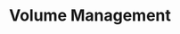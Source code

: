 ---
ee_id: '71'
site: '1'
type: '2'
url: 2011-021-volumemanagement
title: Volume Management
year: '2011'
display_year: '2011'
medium: Ten Vizio 55-inch back lit LCD HDTVs in original packaging
dims: Dimensions variable
pitch: "​Arrangement of flat-screen TV's in boxes. "
ps:
live_url:
related:
youtube:
related_code:
imgs: volume-management-2011-021-full-database-SC.jpg
subheading:
download:
add_credit:
add_credits:
commission: 'Commissioned by Whitney Museum of American Art, New York, for Cory Arcangel:
  Pro Tools'
layout: things-i-made
---